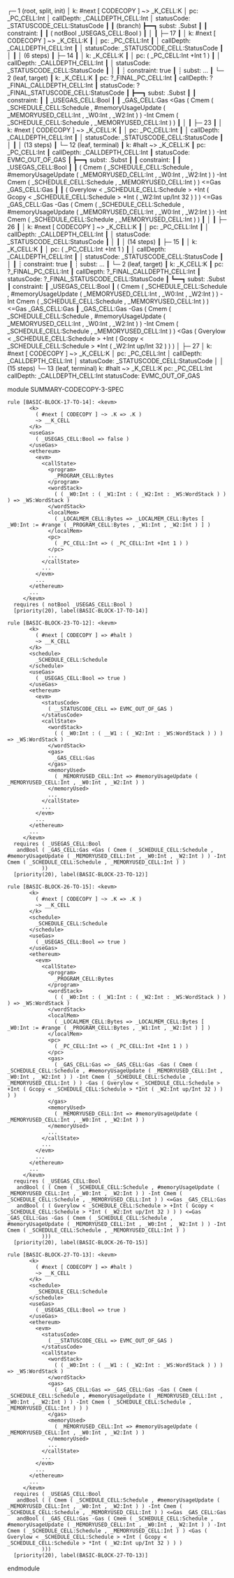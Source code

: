 
┌─ 1 (root, split, init)
│   k: #next [ CODECOPY ] ~> _K_CELL:K
│   pc: _PC_CELL:Int
│   callDepth: _CALLDEPTH_CELL:Int
│   statusCode: _STATUSCODE_CELL:StatusCode
┃
┃ (branch)
┣━━┓ subst: .Subst
┃  ┃ constraint:
┃  ┃     ( notBool _USEGAS_CELL:Bool )
┃  │
┃  ├─ 17
┃  │   k: #next [ CODECOPY ] ~> _K_CELL:K
┃  │   pc: _PC_CELL:Int
┃  │   callDepth: _CALLDEPTH_CELL:Int
┃  │   statusCode: _STATUSCODE_CELL:StatusCode
┃  │
┃  │  (6 steps)
┃  ├─ 14
┃  │   k: _K_CELL:K
┃  │   pc: ( _PC_CELL:Int +Int 1 )
┃  │   callDepth: _CALLDEPTH_CELL:Int
┃  │   statusCode: _STATUSCODE_CELL:StatusCode
┃  │
┃  ┊  constraint: true
┃  ┊  subst: ...
┃  └─ 2 (leaf, target)
┃      k: _K_CELL:K
┃      pc: ?_FINAL_PC_CELL:Int
┃      callDepth: ?_FINAL_CALLDEPTH_CELL:Int
┃      statusCode: ?_FINAL_STATUSCODE_CELL:StatusCode
┃
┣━━┓ subst: .Subst
┃  ┃ constraint:
┃  ┃     _USEGAS_CELL:Bool
┃  ┃     _GAS_CELL:Gas <Gas ( Cmem ( _SCHEDULE_CELL:Schedule , #memoryUsageUpdate ( _MEMORYUSED_CELL:Int , _W0:Int , _W2:Int ) ) -Int Cmem ( _SCHEDULE_CELL:Schedule , _MEMORYUSED_CELL:Int ) )
┃  │
┃  ├─ 23
┃  │   k: #next [ CODECOPY ] ~> _K_CELL:K
┃  │   pc: _PC_CELL:Int
┃  │   callDepth: _CALLDEPTH_CELL:Int
┃  │   statusCode: _STATUSCODE_CELL:StatusCode
┃  │
┃  │  (13 steps)
┃  └─ 12 (leaf, terminal)
┃      k: #halt ~> _K_CELL:K
┃      pc: _PC_CELL:Int
┃      callDepth: _CALLDEPTH_CELL:Int
┃      statusCode: EVMC_OUT_OF_GAS
┃
┣━━┓ subst: .Subst
┃  ┃ constraint:
┃  ┃     _USEGAS_CELL:Bool
┃  ┃     ( Cmem ( _SCHEDULE_CELL:Schedule , #memoryUsageUpdate ( _MEMORYUSED_CELL:Int , _W0:Int , _W2:Int ) ) -Int Cmem ( _SCHEDULE_CELL:Schedule , _MEMORYUSED_CELL:Int ) ) <=Gas _GAS_CELL:Gas
┃  ┃     ( Gverylow < _SCHEDULE_CELL:Schedule > +Int ( Gcopy < _SCHEDULE_CELL:Schedule > *Int ( _W2:Int up/Int 32 ) ) ) <=Gas _GAS_CELL:Gas -Gas ( Cmem ( _SCHEDULE_CELL:Schedule , #memoryUsageUpdate ( _MEMORYUSED_CELL:Int , _W0:Int , _W2:Int ) ) -Int Cmem ( _SCHEDULE_CELL:Schedule , _MEMORYUSED_CELL:Int ) )
┃  │
┃  ├─ 26
┃  │   k: #next [ CODECOPY ] ~> _K_CELL:K
┃  │   pc: _PC_CELL:Int
┃  │   callDepth: _CALLDEPTH_CELL:Int
┃  │   statusCode: _STATUSCODE_CELL:StatusCode
┃  │
┃  │  (14 steps)
┃  ├─ 15
┃  │   k: _K_CELL:K
┃  │   pc: ( _PC_CELL:Int +Int 1 )
┃  │   callDepth: _CALLDEPTH_CELL:Int
┃  │   statusCode: _STATUSCODE_CELL:StatusCode
┃  │
┃  ┊  constraint: true
┃  ┊  subst: ...
┃  └─ 2 (leaf, target)
┃      k: _K_CELL:K
┃      pc: ?_FINAL_PC_CELL:Int
┃      callDepth: ?_FINAL_CALLDEPTH_CELL:Int
┃      statusCode: ?_FINAL_STATUSCODE_CELL:StatusCode
┃
┗━━┓ subst: .Subst
   ┃ constraint:
   ┃     _USEGAS_CELL:Bool
   ┃     ( Cmem ( _SCHEDULE_CELL:Schedule , #memoryUsageUpdate ( _MEMORYUSED_CELL:Int , _W0:Int , _W2:Int ) ) -Int Cmem ( _SCHEDULE_CELL:Schedule , _MEMORYUSED_CELL:Int ) ) <=Gas _GAS_CELL:Gas
   ┃     _GAS_CELL:Gas -Gas ( Cmem ( _SCHEDULE_CELL:Schedule , #memoryUsageUpdate ( _MEMORYUSED_CELL:Int , _W0:Int , _W2:Int ) ) -Int Cmem ( _SCHEDULE_CELL:Schedule , _MEMORYUSED_CELL:Int ) ) <Gas ( Gverylow < _SCHEDULE_CELL:Schedule > +Int ( Gcopy < _SCHEDULE_CELL:Schedule > *Int ( _W2:Int up/Int 32 ) ) )
   │
   ├─ 27
   │   k: #next [ CODECOPY ] ~> _K_CELL:K
   │   pc: _PC_CELL:Int
   │   callDepth: _CALLDEPTH_CELL:Int
   │   statusCode: _STATUSCODE_CELL:StatusCode
   │
   │  (15 steps)
   └─ 13 (leaf, terminal)
       k: #halt ~> _K_CELL:K
       pc: _PC_CELL:Int
       callDepth: _CALLDEPTH_CELL:Int
       statusCode: EVMC_OUT_OF_GAS




module SUMMARY-CODECOPY-3-SPEC
    
    
    rule [BASIC-BLOCK-17-TO-14]: <kevm>
           <k>
             ( #next [ CODECOPY ] ~> .K => .K )
             ~> __K_CELL
           </k>
           <useGas>
             ( _USEGAS_CELL:Bool => false )
           </useGas>
           <ethereum>
             <evm>
               <callState>
                 <program>
                   _PROGRAM_CELL:Bytes
                 </program>
                 <wordStack>
                   ( ( _W0:Int : ( _W1:Int : ( _W2:Int : _WS:WordStack ) ) ) => _WS:WordStack )
                 </wordStack>
                 <localMem>
                   ( _LOCALMEM_CELL:Bytes => _LOCALMEM_CELL:Bytes [ _W0:Int := #range ( _PROGRAM_CELL:Bytes , _W1:Int , _W2:Int ) ] )
                 </localMem>
                 <pc>
                   ( _PC_CELL:Int => ( _PC_CELL:Int +Int 1 ) )
                 </pc>
                 ...
               </callState>
               ...
             </evm>
             ...
           </ethereum>
           ...
         </kevm>
      requires ( notBool _USEGAS_CELL:Bool )
      [priority(20), label(BASIC-BLOCK-17-TO-14)]
    
    rule [BASIC-BLOCK-23-TO-12]: <kevm>
           <k>
             ( #next [ CODECOPY ] => #halt )
             ~> __K_CELL
           </k>
           <schedule>
             _SCHEDULE_CELL:Schedule
           </schedule>
           <useGas>
             ( _USEGAS_CELL:Bool => true )
           </useGas>
           <ethereum>
             <evm>
               <statusCode>
                 ( __STATUSCODE_CELL => EVMC_OUT_OF_GAS )
               </statusCode>
               <callState>
                 <wordStack>
                   ( ( _W0:Int : ( __W1 : ( _W2:Int : _WS:WordStack ) ) ) => _WS:WordStack )
                 </wordStack>
                 <gas>
                   _GAS_CELL:Gas
                 </gas>
                 <memoryUsed>
                   ( _MEMORYUSED_CELL:Int => #memoryUsageUpdate ( _MEMORYUSED_CELL:Int , _W0:Int , _W2:Int ) )
                 </memoryUsed>
                 ...
               </callState>
               ...
             </evm>
             ...
           </ethereum>
           ...
         </kevm>
      requires ( _USEGAS_CELL:Bool
       andBool ( _GAS_CELL:Gas <Gas ( Cmem ( _SCHEDULE_CELL:Schedule , #memoryUsageUpdate ( _MEMORYUSED_CELL:Int , _W0:Int , _W2:Int ) ) -Int Cmem ( _SCHEDULE_CELL:Schedule , _MEMORYUSED_CELL:Int ) )
               ))
      [priority(20), label(BASIC-BLOCK-23-TO-12)]
    
    rule [BASIC-BLOCK-26-TO-15]: <kevm>
           <k>
             ( #next [ CODECOPY ] ~> .K => .K )
             ~> __K_CELL
           </k>
           <schedule>
             _SCHEDULE_CELL:Schedule
           </schedule>
           <useGas>
             ( _USEGAS_CELL:Bool => true )
           </useGas>
           <ethereum>
             <evm>
               <callState>
                 <program>
                   _PROGRAM_CELL:Bytes
                 </program>
                 <wordStack>
                   ( ( _W0:Int : ( _W1:Int : ( _W2:Int : _WS:WordStack ) ) ) => _WS:WordStack )
                 </wordStack>
                 <localMem>
                   ( _LOCALMEM_CELL:Bytes => _LOCALMEM_CELL:Bytes [ _W0:Int := #range ( _PROGRAM_CELL:Bytes , _W1:Int , _W2:Int ) ] )
                 </localMem>
                 <pc>
                   ( _PC_CELL:Int => ( _PC_CELL:Int +Int 1 ) )
                 </pc>
                 <gas>
                   ( _GAS_CELL:Gas => _GAS_CELL:Gas -Gas ( Cmem ( _SCHEDULE_CELL:Schedule , #memoryUsageUpdate ( _MEMORYUSED_CELL:Int , _W0:Int , _W2:Int ) ) -Int Cmem ( _SCHEDULE_CELL:Schedule , _MEMORYUSED_CELL:Int ) ) -Gas ( Gverylow < _SCHEDULE_CELL:Schedule > +Int ( Gcopy < _SCHEDULE_CELL:Schedule > *Int ( _W2:Int up/Int 32 ) ) ) )
                 </gas>
                 <memoryUsed>
                   ( _MEMORYUSED_CELL:Int => #memoryUsageUpdate ( _MEMORYUSED_CELL:Int , _W0:Int , _W2:Int ) )
                 </memoryUsed>
                 ...
               </callState>
               ...
             </evm>
             ...
           </ethereum>
           ...
         </kevm>
      requires ( _USEGAS_CELL:Bool
       andBool ( ( Cmem ( _SCHEDULE_CELL:Schedule , #memoryUsageUpdate ( _MEMORYUSED_CELL:Int , _W0:Int , _W2:Int ) ) -Int Cmem ( _SCHEDULE_CELL:Schedule , _MEMORYUSED_CELL:Int ) ) <=Gas _GAS_CELL:Gas
       andBool ( ( Gverylow < _SCHEDULE_CELL:Schedule > +Int ( Gcopy < _SCHEDULE_CELL:Schedule > *Int ( _W2:Int up/Int 32 ) ) ) <=Gas _GAS_CELL:Gas -Gas ( Cmem ( _SCHEDULE_CELL:Schedule , #memoryUsageUpdate ( _MEMORYUSED_CELL:Int , _W0:Int , _W2:Int ) ) -Int Cmem ( _SCHEDULE_CELL:Schedule , _MEMORYUSED_CELL:Int ) )
               )))
      [priority(20), label(BASIC-BLOCK-26-TO-15)]
    
    rule [BASIC-BLOCK-27-TO-13]: <kevm>
           <k>
             ( #next [ CODECOPY ] => #halt )
             ~> __K_CELL
           </k>
           <schedule>
             _SCHEDULE_CELL:Schedule
           </schedule>
           <useGas>
             ( _USEGAS_CELL:Bool => true )
           </useGas>
           <ethereum>
             <evm>
               <statusCode>
                 ( __STATUSCODE_CELL => EVMC_OUT_OF_GAS )
               </statusCode>
               <callState>
                 <wordStack>
                   ( ( _W0:Int : ( __W1 : ( _W2:Int : _WS:WordStack ) ) ) => _WS:WordStack )
                 </wordStack>
                 <gas>
                   ( _GAS_CELL:Gas => _GAS_CELL:Gas -Gas ( Cmem ( _SCHEDULE_CELL:Schedule , #memoryUsageUpdate ( _MEMORYUSED_CELL:Int , _W0:Int , _W2:Int ) ) -Int Cmem ( _SCHEDULE_CELL:Schedule , _MEMORYUSED_CELL:Int ) ) )
                 </gas>
                 <memoryUsed>
                   ( _MEMORYUSED_CELL:Int => #memoryUsageUpdate ( _MEMORYUSED_CELL:Int , _W0:Int , _W2:Int ) )
                 </memoryUsed>
                 ...
               </callState>
               ...
             </evm>
             ...
           </ethereum>
           ...
         </kevm>
      requires ( _USEGAS_CELL:Bool
       andBool ( ( Cmem ( _SCHEDULE_CELL:Schedule , #memoryUsageUpdate ( _MEMORYUSED_CELL:Int , _W0:Int , _W2:Int ) ) -Int Cmem ( _SCHEDULE_CELL:Schedule , _MEMORYUSED_CELL:Int ) ) <=Gas _GAS_CELL:Gas
       andBool ( _GAS_CELL:Gas -Gas ( Cmem ( _SCHEDULE_CELL:Schedule , #memoryUsageUpdate ( _MEMORYUSED_CELL:Int , _W0:Int , _W2:Int ) ) -Int Cmem ( _SCHEDULE_CELL:Schedule , _MEMORYUSED_CELL:Int ) ) <Gas ( Gverylow < _SCHEDULE_CELL:Schedule > +Int ( Gcopy < _SCHEDULE_CELL:Schedule > *Int ( _W2:Int up/Int 32 ) ) )
               )))
      [priority(20), label(BASIC-BLOCK-27-TO-13)]

endmodule
